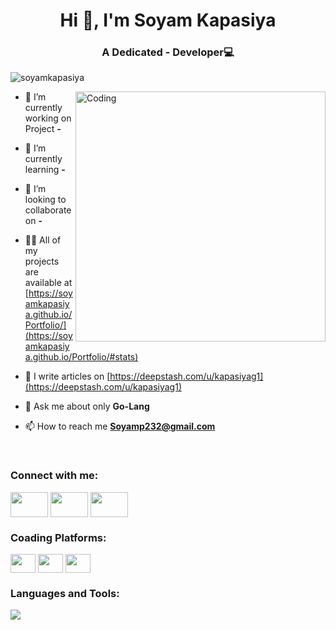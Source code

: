 <h1 align="center">Hi 👋, I'm Soyam Kapasiya</h1>
<h3 align="center">A Dedicated - Developer💻</h3> 
<p align="left"> <img src="https://komarev.com/ghpvc/?username=soyamkapasiya&label=Profile%20views&color=0e75b6&style=flat" alt="soyamkapasiya" /> </p>
<img align="right" alt="Coding" width="400" src="https://user-images.githubusercontent.com/74038190/221352989-518609ab-b4d1-459e-929f-a08cd2bd9b3c.gif" > 

- 🔭 I’m currently working on Project **-**

- 🌱 I’m currently learning **-**

- 👯 I’m looking to collaborate on **-** 

- 👨‍💻 All of my projects are available at [https://soyamkapasiya.github.io/Portfolio/](https://soyamkapasiya.github.io/Portfolio/#stats)

- 📝 I write articles on [https://deepstash.com/u/kapasiyag1](https://deepstash.com/u/kapasiyag1)

- 💬 Ask me about only **Go-Lang**

- 📫 How to reach me **Soyamp232@gmail.com**
<br>
<h3 align="left">Connect with me:</h3>
<a href="https://twittwer.com/kapasiyag1/" target="blank"><img align="center" src="https://user-images.githubusercontent.com/74038190/235294011-b8074c31-9097-4a65-a594-4151b58743a8.gif" alt="" height="40" width="60" /></a>
<a href="https://www.linkedin.com/in/soyam-kapasiya-25b9292a7/" target="blank"><img align="center" src="https://user-images.githubusercontent.com/74038190/235294012-0a55e343-37ad-4b0f-924f-c8431d9d2483.gif" alt="" height="40" width="60" /></a>
<a href="https://instagram.com/kapasiyag1/" target="blank"><img align="center" src="https://user-images.githubusercontent.com/74038190/235294013-a33e5c43-a01c-43f6-b44d-a406d8b4ab75.gif" alt="" height="40" width="60" /></a>

<br>
<h3 align="left">Coading Platforms:</h3>
<a href="https://leetcode.com/u/kapasiyag1/" target="blank"><img align="center" src="https://raw.githubusercontent.com/rahuldkjain/github-profile-readme-generator/master/src/images/icons/Social/leet-code.svg" alt="" height="30" width="40" /></a>
<a href="https://www.geeksforgeeks.org/user/kapasiyag1/" target="blank"><img align="center" src="https://raw.githubusercontent.com/rahuldkjain/github-profile-readme-generator/master/src/images/icons/Social/geeks-for-geeks.svg" alt="" height="30" width="40" /></a>
<a href="https://www.interviewbit.com/profile/kapasiyag1/" target="blank"><img align="center" src="https://raw.githubusercontent.com/Alex-Keyes/InterviewBit/master/img/ib-logo-square.png" alt="" height="30" width="40" /></a>
<br>


<h3 align="left">Languages and Tools:</h3>

<p align="left">
    <a href="https://skillicons.dev">
      <img src="https://skillicons.dev/icons?i=js,react,redux,vite,vscode,sublime,stackoverflow,html,css,git,github,gmail,figma,canva&theme=dark" />
    </a>
</p>
</br>

